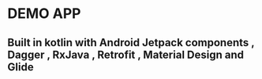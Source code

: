 # DEMO APP

## Built in kotlin with Android Jetpack components , Dagger , RxJava , Retrofit , Material Design and Glide </br>
